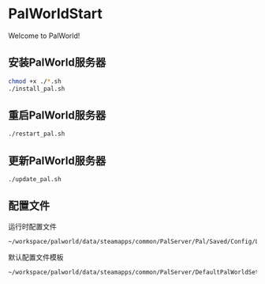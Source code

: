 # PalWorldStart

Welcome to PalWorld!

## 安装PalWorld服务器

```bash
chmod +x ./*.sh
./install_pal.sh
```

## 重启PalWorld服务器

```bash
./restart_pal.sh
```

## 更新PalWorld服务器

```bash
./update_pal.sh
```

## 配置文件

运行时配置文件

```text
~/workspace/palworld/data/steamapps/common/PalServer/Pal/Saved/Config/LinuxServer/PalWorldSettings.ini
```

默认配置文件模板

```text
~/workspace/palworld/data/steamapps/common/PalServer/DefaultPalWorldSettings.ini
```